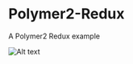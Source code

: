 
# Polymer2-Redux
A Polymer2 Redux example

![Alt text](https://github.com/vitantonioc//Polymer2-Redux/edit/master/polymer-redux.png "Title")
